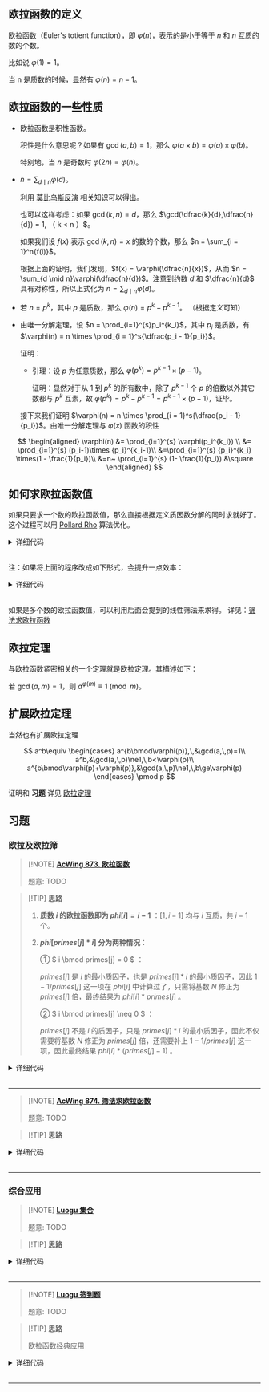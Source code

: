 ## 欧拉函数的定义

欧拉函数（Euler's totient function），即 $\varphi(n)$，表示的是小于等于 $n$ 和 $n$ 互质的数的个数。

比如说 $\varphi(1) = 1$。

当 n 是质数的时候，显然有 $\varphi(n) = n - 1$。

## 欧拉函数的一些性质

-   欧拉函数是积性函数。

    积性是什么意思呢？如果有 $\gcd(a, b) = 1$，那么 $\varphi(a \times b) = \varphi(a) \times \varphi(b)$。

    特别地，当 $n$ 是奇数时 $\varphi(2n) = \varphi(n)$。

-   $n = \sum_{d \mid n}{\varphi(d)}$。

    利用 [莫比乌斯反演](math/mobius.md) 相关知识可以得出。

    也可以这样考虑：如果 $\gcd(k, n) = d$，那么 $\gcd(\dfrac{k}{d},\dfrac{n}{d}) = 1, （ k < n ）$。

    如果我们设 $f(x)$ 表示 $\gcd(k, n) = x$ 的数的个数，那么 $n = \sum_{i = 1}^n{f(i)}$。

    根据上面的证明，我们发现，$f(x) = \varphi(\dfrac{n}{x})$，从而 $n = \sum_{d \mid n}\varphi(\dfrac{n}{d})$。注意到约数 $d$ 和 $\dfrac{n}{d}$ 具有对称性，所以上式化为 $n = \sum_{d \mid n}\varphi(d)$。

-   若 $n = p^k$，其中 $p$ 是质数，那么 $\varphi(n) = p^k - p^{k - 1}$。
    （根据定义可知）


-   由唯一分解定理，设 $n = \prod_{i=1}^{s}p_i^{k_i}$，其中 $p_i$ 是质数，有 $\varphi(n) = n \times \prod_{i = 1}^s{\dfrac{p_i - 1}{p_i}}$。

    证明：

    -   引理：设 $p$ 为任意质数，那么 $\varphi(p^k)=p^{k-1}\times(p-1)$。

        证明：显然对于从 1 到 $p^k$ 的所有数中，除了 $p^{k-1}$ 个 $p$ 的倍数以外其它数都与 $p^k$ 互素，故 $\varphi(p^k)=p^k-p^{k-1}=p^{k-1}\times(p-1)$，证毕。

    接下来我们证明 $\varphi(n) = n \times \prod_{i = 1}^s{\dfrac{p_i - 1}{p_i}}$。由唯一分解定理与 $\varphi(x)$ 函数的积性

$$
\begin{aligned}
	\varphi(n) &= \prod_{i=1}^{s} \varphi(p_i^{k_i}) \\
	&= \prod_{i=1}^{s} (p_i-1)\times {p_i}^{k_i-1}\\
	&=\prod_{i=1}^{s} {p_i}^{k_i} \times(1 - \frac{1}{p_i})\\
	&=n~ \prod_{i=1}^{s} (1- \frac{1}{p_i})
	&\square
\end{aligned}
$$

## 如何求欧拉函数值

如果只要求一个数的欧拉函数值，那么直接根据定义质因数分解的同时求就好了。这个过程可以用 [Pollard Rho](./pollard-rho.md) 算法优化。

<details>
<summary>详细代码</summary>
<!-- tabs:start -->

###### **C++**

```cpp
// C++ Version
int euler_phi(int n) {
    int m = int(sqrt(n + 0.5));
    int ans = n;
    for (int i = 2; i <= m; i++)
        if (n % i == 0) {
            ans = ans / i * (i - 1);
            while (n % i == 0) n /= i;
        }
    if (n > 1) ans = ans / n * (n - 1);
    return ans;
}
```

###### **Python**

```python
# Python Version
def euler_phi(n):
    m = int(sqrt(n + 0.5))
    ans = n
    for i in range(2, m + 1):
        if n % i == 0:
            ans = ans // i * (i - 1)
            while n % i == 0:
                n = n // i
    if n > 1:
        ans = ans // n * (n - 1)
    return ans
```

<!-- tabs:end -->
</details>

<br>

注：如果将上面的程序改成如下形式，会提升一点效率：

<details>
<summary>详细代码</summary>
<!-- tabs:start -->

###### **C++**

```cpp
// C++ Version
int euler_phi(int n) {
    int ans = n;
    for (int i = 2; i * i <= n; i++)
        if (n % i == 0) {
            ans = ans / i * (i - 1);
            while (n % i == 0) n /= i;
        }
    if (n > 1) ans = ans / n * (n - 1);
    return ans;
}
```

###### **Python**

```python
# Python Version
def euler_phi(n):
    ans = n
    for i in range(2, int(sqrt(n)) + 1):
        if n % i == 0:
            ans = ans // i * (i - 1)
            while n % i == 0:
                n = n / i
    if n > 1:
        ans = ans // n * (n - 1)
    return ans
```

<!-- tabs:end -->
</details>

<br>

如果是多个数的欧拉函数值，可以利用后面会提到的线性筛法来求得。
详见：[筛法求欧拉函数](math/sieve.md#_8)

## 欧拉定理

与欧拉函数紧密相关的一个定理就是欧拉定理。其描述如下：

若 $\gcd(a, m) = 1$，则 $a^{\varphi(m)} \equiv 1 \pmod{m}$。

## 扩展欧拉定理

当然也有扩展欧拉定理

$$
a^b\equiv
\begin{cases}
a^{b\bmod\varphi(p)},\,&\gcd(a,\,p)=1\\
a^b,&\gcd(a,\,p)\ne1,\,b<\varphi(p)\\
a^{b\bmod\varphi(p)+\varphi(p)},&\gcd(a,\,p)\ne1,\,b\ge\varphi(p)
\end{cases}
\pmod p
$$

证明和 **习题** 详见 [欧拉定理](math/fermat.md)


## 习题

### 欧拉及欧拉筛

> [!NOTE] **[AcWing 873. 欧拉函数](https://www.acwing.com/problem/content/875/)**
> 
> 题意: TODO

> [!TIP] **思路**
>
> 1.  **质数 $i$ 的欧拉函数即为 $phi[i] = i - 1$** ：$[1,i−1]$ 均与 $i$ 互质，共 $i−1$ 个。
>
> 2.  **$phi[primes[j] * i]$ 分为两种情况**：
>
>     ① $ i \bmod primes[j] = 0 $ ：
>
>     $primes[j]$ 是 $i$ 的最小质因子，也是 $primes[j] * i$ 的最小质因子，因此 $1 - 1 / primes[j]$ 这一项在 $phi[i]$ 中计算过了，只需将基数 $N$ 修正为 $primes[j]$ 倍，最终结果为 $phi[i] * primes[j]$ 。
>
>     ② $ i \bmod primes[j] \neq 0 $ ：
>
>     $primes[j]$ 不是 $i$ 的质因子，只是 $primes[j] * i$ 的最小质因子，因此不仅需要将基数 $N$ 修正为 $primes[j]$ 倍，还需要补上 $1 - 1 / primes[j]$ 这一项，因此最终结果 $phi[i] * (primes[j] - 1)$ 。

<details>
<summary>详细代码</summary>
<!-- tabs:start -->

##### **C++**

```cpp
// 记得要先写除法，再写乘法； res = res / j * (j - 1)  避免溢出
#include<bits/stdc++.h>
using namespace std;

int phi(int x) {
    int res = x;
    for (int i = 2; i <= x / i; ++ i )
        if (x % i == 0) {
            // i 为其中一个质因子
            res = res / i * (i - 1);
            while (x % i == 0) x /= i;
        }
    if (x > 1) res = res / x * (x - 1);
    return res;
}

int main() {
    int n;
    cin >> n;
    while (n -- ) {
        int x;
        cin >> x;
        cout << phi(x) << endl;
    }
    return 0;
}
```

##### **Python**

```python

```

<!-- tabs:end -->
</details>

<br>

* * *

> [!NOTE] **[AcWing 874. 筛法求欧拉函数](https://www.acwing.com/problem/content/876/)**
> 
> 题意: TODO

> [!TIP] **思路**
> 
> 

<details>
<summary>详细代码</summary>
<!-- tabs:start -->

##### **C++**

```cpp
#include<bits/stdc++.h>
using namespace std;

using LL = long long;

const int N = 1000010;

int primes[N], cnt;
int euler[N];
bool st[N];

void get_eulers(int n) {
    euler[1] = 1;
    for (int i = 2; i <= n; ++ i ) {
        if (!st[i]) primes[cnt ++ ] = i, euler[i] = i - 1;
        for (int j = 0; primes[j] <= n / i; ++ j ) {
            int t = primes[j] * i;
            st[t] = true;
            if (i % primes[j] == 0) {
                euler[t] = euler[i] * primes[j];
                break;
            }
            euler[t] = euler[i] * (primes[j] - 1);
        }
    }
}

int main() {
    int n;
    cin >> n;
    
    get_eulers(n);
    
    LL res = 0;
    for (int i = 1; i <= n; ++ i ) res += euler[i];
    cout << res << endl;
    return 0;
}
```

##### **Python**

```python

```

<!-- tabs:end -->
</details>

<br>

* * *

### 综合应用

> [!NOTE] **[Luogu 集合](https://www.luogu.com.cn/problem/P1621)**
> 
> 题意: TODO

> [!TIP] **思路**
> 
> 

<details>
<summary>详细代码</summary>
<!-- tabs:start -->

##### **C++**

```cpp
#include <bits/stdc++.h>
using namespace std;

const int N = 1e5 + 10;

int a, b, p;
int pa[N];
bool st[N];

int find(int x) {
    if (pa[x] != x)
        pa[x] = find(pa[x]);
    return pa[x];
}

int main() {
    cin >> a >> b >> p;
    
    for (int i = a; i <= b; ++ i )
        pa[i] = i;
    
    // 每合并一次-1
    int res = b - a + 1;
    // 筛法
    for (int i = 2; i <= b; ++ i )
        if (!st[i]) {
            for (int j = i * 2; j <= b; j += i) {
                st[j] = true;
                
                // i >= p 才合并    合并需要 j - i >= a
                if (i >= p && j - i >= a) {
                    int fa = find(j), fb = find(j - i);
                    if (fa != fb) {
                        pa[fa] = fb;
                        res -- ;
                    }
                }
            }
        }
    cout << res << endl;
    
    return 0;
}
```

##### **Python**

```python

```

<!-- tabs:end -->
</details>

<br>

* * *

> [!NOTE] **[Luogu 签到题](https://www.luogu.com.cn/problem/P3601)**
> 
> 题意: TODO

> [!TIP] **思路**
> 
> 欧拉函数经典应用

<details>
<summary>详细代码</summary>
<!-- tabs:start -->

##### **C++**

```cpp
#include <bits/stdc++.h>
using namespace std;

// 推导
// 显然 qiandao(x) = x - phi(x)
//
// r 最大1e12 ==> 开根最大1e6
//
// 1. 求出1e6的所有素数
// 2. 枚举求和 用埃氏筛法的思想算每个质数对 [l,r] 每个数的贡献
//
// 注意 for 循环及数组用 LL

using LL = long long;
using PII = pair<int, int>;
const int N = 1e6 + 10, MOD = 666623333;

int primes[N], cnt;
bool st[N];

LL vis[N], phi[N];

void init() {
    for (int i = 2; i < N; ++i) {
        if (!st[i])
            primes[cnt++] = i;
        for (int j = 0; primes[j] <= (N - 1) / i; ++j) {
            st[primes[j] * i] = true;
            if (i % primes[j] == 0)
                break;
        }
    }
}

int main() {
    init();

    LL l, r;
    cin >> l >> r;

    for (LL i = l; i <= r; ++i)
        vis[i - l] = phi[i - l] = i;

    // 求所有的[l,r]的phi
    for (int i = 0; i < cnt && primes[i] <= r / primes[i]; ++i) {
        LL p = primes[i];
        // 遍历起始为 l/p向上取整*p
        for (LL j = (l + p - 1) / p * p; j <= r; j += p) {
            // 先除
            phi[j - l] = phi[j - l] / p * (p - 1);
            while (vis[j - l] % p == 0)
                vis[j - l] /= p;
        }
    }

    LL res = 0;
    for (LL i = l; i <= r; ++i) {
        // 有大质数 更新phi
        if (vis[i - l] > 1)
            phi[i - l] = phi[i - l] / vis[i - l] * (vis[i - l] - 1);
        // 累加得到的phi
        res = (res + (i - phi[i - l]) % MOD) % MOD;
    }
    cout << res << endl;

    return 0;
}
```

##### **Python**

```python

```

<!-- tabs:end -->
</details>

<br>

* * *
